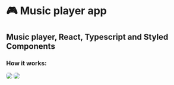 🎮 Music player app
=========================

Music player, React, Typescript and Styled Components
---------------------------

### How it works: 

<img  style="border-radius: 5px" src="./screenshots/github/gif1.gif">
<img  style="border-radius: 5px" src="./screenshots/github/gif2.gif">
